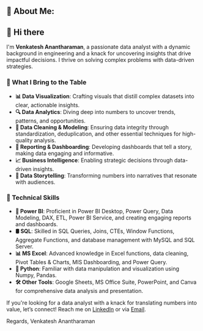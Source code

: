 ## 👦 About Me:

## 👋 Hi there

I'm **Venkatesh Anantharaman**, a passionate data analyst with a dynamic background in engineering and a knack for uncovering insights that drive impactful decisions. I thrive on solving complex problems with data-driven strategies.

### 🌟 What I Bring to the Table

- **📊 Data Visualization**: Crafting visuals that distill complex datasets into clear, actionable insights.
- **🔍 Data Analytics**: Diving deep into numbers to uncover trends, patterns, and opportunities.
- **🧼 Data Cleaning & Modeling**: Ensuring data integrity through standardization, deduplication, and other essential techniques for high-quality analysis.
- **📝 Reporting & Dashboarding**: Developing dashboards that tell a story, making data engaging and informative.
- **📈 Business Intelligence**: Enabling strategic decisions through data-driven insights.
- **📖 Data Storytelling**: Transforming numbers into narratives that resonate with audiences.

### 📍 Technical Skills

- **📐 Power BI**: Proficient in Power BI Desktop, Power Query, Data Modeling, DAX, ETL, Power BI Service, and creating engaging reports and dashboards.
- **🛢️ SQL**: Skilled in SQL Queries, Joins, CTEs, Window Functions, Aggregate Functions, and database management with MySQL and SQL Server.
- **📊 MS Excel**: Advanced knowledge in Excel functions, data cleaning, Pivot Tables & Charts, MIS Dashboarding, and Power Query.
- **🐍 Python**: Familiar with data manipulation and visualization using Numpy, Pandas.
- **🛠️ Other Tools**: Google Sheets, MS Office Suite, PowerPoint, and Canva for comprehensive data analysis and presentation.



If you're looking for a data analyst with a knack for translating numbers into value, let’s connect! Reach me on [LinkedIn](https://www.linkedin.com/in/venkatesh-anantharaman/) or via [Email](mailto:venky.anantha@gmail.com).

Regards,
Venkatesh Anantharaman
